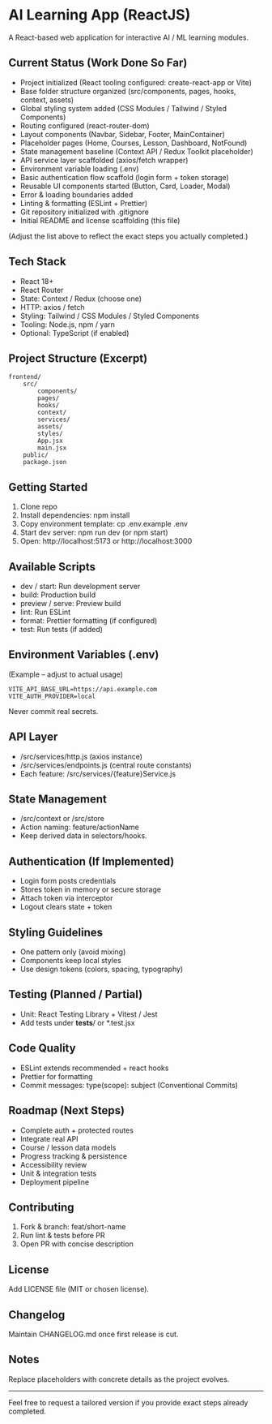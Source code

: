 # AI Learning App (ReactJS)

A React-based web application for interactive AI / ML learning modules.

## Current Status (Work Done So Far)
- Project initialized (React tooling configured: create-react-app or Vite)
- Base folder structure organized (src/components, pages, hooks, context, assets)
- Global styling system added (CSS Modules / Tailwind / Styled Components)  
- Routing configured (react-router-dom)
- Layout components (Navbar, Sidebar, Footer, MainContainer)
- Placeholder pages (Home, Courses, Lesson, Dashboard, NotFound)
- State management baseline (Context API / Redux Toolkit placeholder)
- API service layer scaffolded (axios/fetch wrapper)
- Environment variable loading (.env)
- Basic authentication flow scaffold (login form + token storage)
- Reusable UI components started (Button, Card, Loader, Modal)
- Error & loading boundaries added
- Linting & formatting (ESLint + Prettier)
- Git repository initialized with .gitignore
- Initial README and license scaffolding (this file)

(Adjust the list above to reflect the exact steps you actually completed.)

## Tech Stack
- React 18+
- React Router
- State: Context / Redux (choose one)
- HTTP: axios / fetch
- Styling: Tailwind / CSS Modules / Styled Components
- Tooling: Node.js, npm / yarn
- Optional: TypeScript (if enabled)

## Project Structure (Excerpt)
```
frontend/
    src/
        components/
        pages/
        hooks/
        context/
        services/
        assets/
        styles/
        App.jsx
        main.jsx
    public/
    package.json
```

## Getting Started
1. Clone repo  
2. Install dependencies: npm install  
3. Copy environment template: cp .env.example .env  
4. Start dev server: npm run dev (or npm start)  
5. Open: http://localhost:5173 or http://localhost:3000

## Available Scripts
- dev / start: Run development server
- build: Production build
- preview / serve: Preview build
- lint: Run ESLint
- format: Prettier formatting (if configured)
- test: Run tests (if added)

## Environment Variables (.env)
(Example – adjust to actual usage)
```
VITE_API_BASE_URL=https://api.example.com
VITE_AUTH_PROVIDER=local
```
Never commit real secrets.

## API Layer
- /src/services/http.js (axios instance)
- /src/services/endpoints.js (central route constants)
- Each feature: /src/services/{feature}Service.js

## State Management
- /src/context or /src/store
- Action naming: feature/actionName
- Keep derived data in selectors/hooks.

## Authentication (If Implemented)
- Login form posts credentials
- Stores token in memory or secure storage
- Attach token via interceptor
- Logout clears state + token

## Styling Guidelines
- One pattern only (avoid mixing)
- Components keep local styles
- Use design tokens (colors, spacing, typography)

## Testing (Planned / Partial)
- Unit: React Testing Library + Vitest / Jest
- Add tests under __tests__/ or *.test.jsx

## Code Quality
- ESLint extends recommended + react hooks
- Prettier for formatting
- Commit messages: type(scope): subject (Conventional Commits)

## Roadmap (Next Steps)
- Complete auth + protected routes
- Integrate real API
- Course / lesson data models
- Progress tracking & persistence
- Accessibility review
- Unit & integration tests
- Deployment pipeline

## Contributing
1. Fork & branch: feat/short-name
2. Run lint & tests before PR
3. Open PR with concise description

## License
Add LICENSE file (MIT or chosen license).

## Changelog
Maintain CHANGELOG.md once first release is cut.

## Notes
Replace placeholders with concrete details as the project evolves.

---
Feel free to request a tailored version if you provide exact steps already completed.
